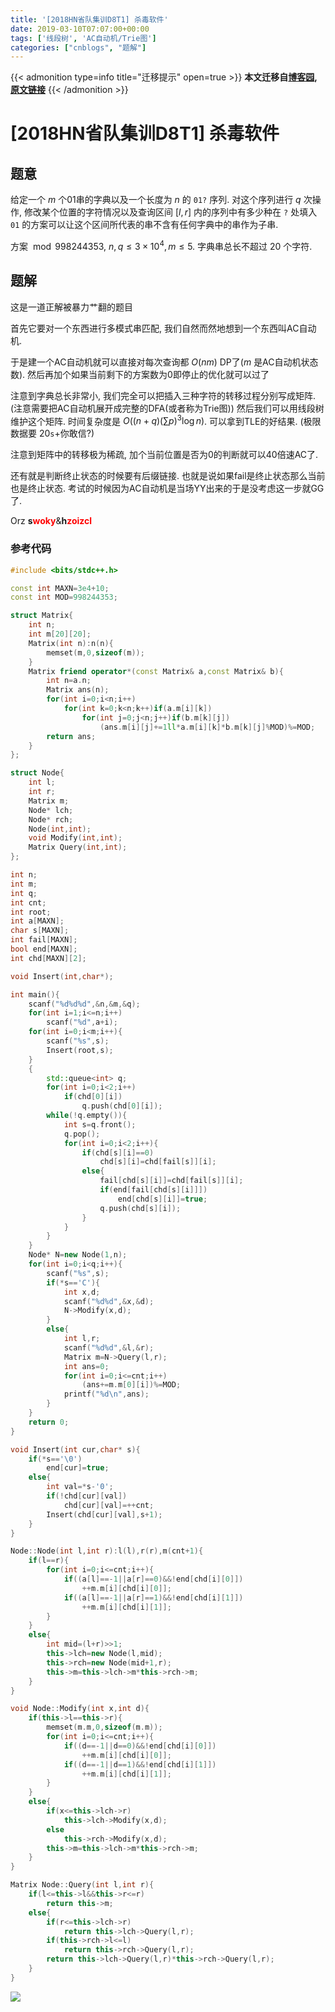 ```yaml
---
title: '[2018HN省队集训D8T1] 杀毒软件'
date: 2019-03-10T07:07:00+00:00
tags: ['线段树', 'AC自动机/Trie图']
categories: ["cnblogs", "题解"]
---
```

{{< admonition type=info title="迁移提示" open=true >}}
**本文迁移自[博客园](https://rvalue.cnblogs.com), [原文链接](http://www.cnblogs.com/rvalue/archive/2019/03/10/10505363.html)**
{{< /admonition >}}

# [2018HN省队集训D8T1] 杀毒软件

## 题意

给定一个 $m$ 个01串的字典以及一个长度为 $n$ 的 `01?` 序列. 对这个序列进行 $q$ 次操作, 修改某个位置的字符情况以及查询区间 $[l,r]$ 内的序列中有多少种在 `?` 处填入 `01` 的方案可以让这个区间所代表的串不含有任何字典中的串作为子串.

方案 $\bmod 998244353$, $n,q \le 3\times 10^4, m\le 5$. 字典串总长不超过 $20$ 个字符.

## 题解

<span class="covered">这是一道正解被暴力艹翻的题目</span>

首先它要对一个东西进行多模式串匹配, 我们自然而然地想到一个东西叫AC自动机.

于是建一个AC自动机就可以直接对每次查询都 $O(nm)$ DP了($m$ 是AC自动机状态数). <span class="covered">然后再加个如果当前剩下的方案数为0即停止的优化就可以过了</span>

注意到字典总长非常小, 我们完全可以把插入三种字符的转移过程分别写成矩阵. (注意需要把AC自动机展开成完整的DFA(或者称为Trie图)) 然后我们可以用线段树维护这个矩阵. 时间复杂度是 $O\left((n+q)(\sum p)^3\log n\right)$. 可以拿到TLE的好结果. (极限数据要 $20\texttt s+$你敢信?)

注意到矩阵中的转移极为稀疏, 加个当前位置是否为0的判断就可以40倍速AC了.

还有就是判断终止状态的时候要有后缀链接. 也就是说如果fail是终止状态那么当前也是终止状态. 考试的时候因为AC自动机是当场YY出来的于是没考虑这一步就GG了.

Orz <b>s<font color="red">woky</font></b>&<b>h<font color="red">zoizcl</font></b>

### 参考代码

```cpp
#include <bits/stdc++.h>

const int MAXN=3e4+10;
const int MOD=998244353;

struct Matrix{
	int n;
	int m[20][20];
	Matrix(int n):n(n){
		memset(m,0,sizeof(m));
	}
	Matrix friend operator*(const Matrix& a,const Matrix& b){
		int n=a.n;
		Matrix ans(n);
		for(int i=0;i<n;i++)
			for(int k=0;k<n;k++)if(a.m[i][k])
				for(int j=0;j<n;j++)if(b.m[k][j])
					(ans.m[i][j]+=1ll*a.m[i][k]*b.m[k][j]%MOD)%=MOD;
		return ans;
	}
};

struct Node{
	int l;
	int r;
	Matrix m;
	Node* lch;
	Node* rch;
	Node(int,int);
	void Modify(int,int);
	Matrix Query(int,int);
};

int n;
int m;
int q;
int cnt;
int root;
int a[MAXN];
char s[MAXN];
int fail[MAXN];
bool end[MAXN];
int chd[MAXN][2];

void Insert(int,char*);

int main(){
	scanf("%d%d%d",&n,&m,&q);
	for(int i=1;i<=n;i++)
		scanf("%d",a+i);
	for(int i=0;i<m;i++){
		scanf("%s",s);
		Insert(root,s);
	}
	{
		std::queue<int> q;
		for(int i=0;i<2;i++)
			if(chd[0][i])
				q.push(chd[0][i]);
		while(!q.empty()){
			int s=q.front();
			q.pop();
			for(int i=0;i<2;i++){
				if(chd[s][i]==0)
					chd[s][i]=chd[fail[s]][i];
				else{
					fail[chd[s][i]]=chd[fail[s]][i];
					if(end[fail[chd[s][i]]])
						end[chd[s][i]]=true;
					q.push(chd[s][i]);
				}
			}
		}
	}
	Node* N=new Node(1,n);
	for(int i=0;i<q;i++){
		scanf("%s",s);
		if(*s=='C'){
			int x,d;
			scanf("%d%d",&x,&d);
			N->Modify(x,d);
		}
		else{
			int l,r;
			scanf("%d%d",&l,&r);
			Matrix m=N->Query(l,r);
			int ans=0;
			for(int i=0;i<=cnt;i++)
				(ans+=m.m[0][i])%=MOD;
			printf("%d\n",ans);
		}
	}
	return 0;
}

void Insert(int cur,char* s){
	if(*s=='\0')
		end[cur]=true;
	else{
		int val=*s-'0';
		if(!chd[cur][val])
			chd[cur][val]=++cnt;
		Insert(chd[cur][val],s+1);
	}
}

Node::Node(int l,int r):l(l),r(r),m(cnt+1){
	if(l==r){
		for(int i=0;i<=cnt;i++){
			if((a[l]==-1||a[r]==0)&&!end[chd[i][0]])
				++m.m[i][chd[i][0]];
			if((a[l]==-1||a[r]==1)&&!end[chd[i][1]])
				++m.m[i][chd[i][1]];
		}
	}
	else{
		int mid=(l+r)>>1;
		this->lch=new Node(l,mid);
		this->rch=new Node(mid+1,r);
		this->m=this->lch->m*this->rch->m;
	}
}

void Node::Modify(int x,int d){
	if(this->l==this->r){
		memset(m.m,0,sizeof(m.m));
		for(int i=0;i<=cnt;i++){
			if((d==-1||d==0)&&!end[chd[i][0]])
				++m.m[i][chd[i][0]];
			if((d==-1||d==1)&&!end[chd[i][1]])
				++m.m[i][chd[i][1]];
		}
	}
	else{
		if(x<=this->lch->r)
			this->lch->Modify(x,d);
		else
			this->rch->Modify(x,d);
		this->m=this->lch->m*this->rch->m;
	}
}

Matrix Node::Query(int l,int r){
	if(l<=this->l&&this->r<=r)
		return this->m;
	else{
		if(r<=this->lch->r)
			return this->lch->Query(l,r);
		if(this->rch->l<=l)
			return this->rch->Query(l,r);
		return this->lch->Query(l,r)*this->rch->Query(l,r);
	}
}

```

![](https://pic.rvalue.moe/2021/08/02/c011f4e16358d.png)
